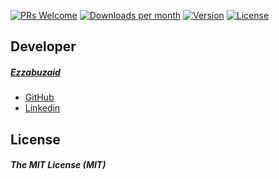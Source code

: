 
  [![PRs Welcome](https://img.shields.io/badge/PRs-welcome-brightgreen.svg)](https://github.com/ezzabuzaid/document-storage/pulls) [![Downloads per month](https://flat.badgen.net/npm/dm/@ezzabuzaid/document-storage)](https://www.npmjs.com/package/@ezzabuzaid/document-storage) [![Version](https://flat.badgen.net/npm/v/@ezzabuzaid/document-storage)](https://www.npmjs.com/package/@ezzabuzaid/document-storage) [![License](https://flat.badgen.net/npm/license/@ezzabuzaid/document-storage)](https://www.npmjs.com/package/@ezzabuzaid/document-storage) 
## Developer
##### [Ezzabuzaid](mailto:ezzabuzaid@hotmail.com)
- [GitHub](https://github.com/ezzabuzaid)
- [Linkedin](https://www.linkedin.com/in/ezzabuzaid)

## License
##### The MIT License (MIT)

<!--stackedit_data:
eyJoaXN0b3J5IjpbLTE0NDY1MDUyNTVdfQ==
-->